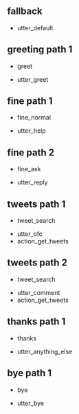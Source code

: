 
## fallback
- utter_default

## greeting path 1
* greet
- utter_greet

## fine path 1
* fine_normal
- utter_help

## fine path 2
* fine_ask
- utter_reply

## tweets path 1
* tweet_search
- utter_ofc
- action_get_tweets

## tweets path 2
* tweet_search
- utter_comment
- action_get_tweets

## thanks path 1
* thanks
- utter_anything_else

## bye path 1
* bye
- utter_bye

